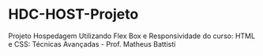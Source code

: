 # HDC-HOST-Projeto
Projeto Hospedagem Utilizando Flex Box e Responsividade do curso: HTML e CSS: Técnicas Avançadas - Prof. Matheus Battisti
